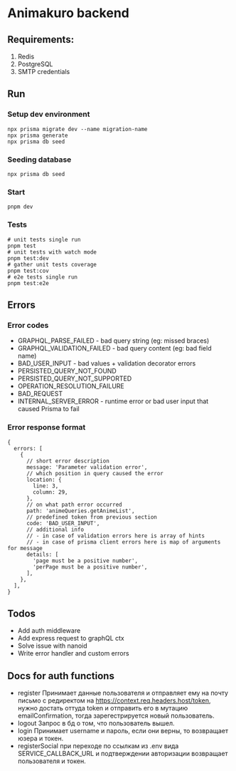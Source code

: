 # Animakuro backend 

## Requirements:
1.	Redis
2.	PostgreSQL
3.	SMTP credentials

## Run

### Setup dev environment
```shell
npx prisma migrate dev --name migration-name
npx prisma generate
npx prisma db seed
```

### Seeding database
```shell
npx prisma db seed
```

### Start 
```shell
pnpm dev
```

### Tests
```shell
# unit tests single run
pnpm test
# unit tests with watch mode
pnpm test:dev
# gather unit tests coverage
pnpm test:cov
# e2e tests single run
pnpm test:e2e
```

## Errors

### Error codes
- GRAPHQL_PARSE_FAILED - bad query string (eg: missed braces)
- GRAPHQL_VALIDATION_FAILED - bad query content (eg: bad field name) 
- BAD_USER_INPUT - bad values + validation decorator errors 
- PERSISTED_QUERY_NOT_FOUND
- PERSISTED_QUERY_NOT_SUPPORTED
- OPERATION_RESOLUTION_FAILURE
- BAD_REQUEST
- INTERNAL_SERVER_ERROR - runtime error or bad user input that caused Prisma to fail

### Error response format

```json5
{
  errors: [
    {
      // short error description
      message: 'Parameter validation error',
      // which position in query caused the error
      location: {
        line: 3,
        column: 29,
      },
      // on what path error occurred
      path: 'animeQueries.getAnimeList',
      // predefined token from previous section
      code: 'BAD_USER_INPUT',
      // additional info
      // - in case of validation errors here is array of hints
      // - in case of prisma client errors here is map of arguments for message
      details: [
        'page must be a positive number',
        'perPage must be a positive number',
      ],
    },
  ],
}
```

## Todos
- Add auth middleware
- Add express request to graphQL ctx
- Solve issue with nanoid
- Write error handler and custom errors

## Docs for auth functions
- register
Принимает данные пользователя и отправляет ему на почту письмо с редиректом на https://context.req.headers.host/token,
нужно достать оттуда token и отправить его в мутацию emailConfirmation, тогда зарегестрируется новый пользователь.
- logout 
Запрос в бд о том, что пользователь вышел.
- login
Принимает username и пароль, если они верны, то возвращает юзера и токен.
- registerSocial
при переходе по ссылкам из .env вида SERVICE_CALLBACK_URL и подтверждении авторизации возвращает пользователя и токен.
